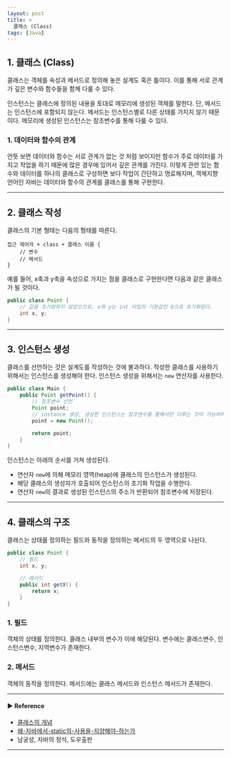 ```yaml
---
layout: post
title: >
  클래스 (Class)
tags: [Java]
---
```


## 1. 클래스 (Class)
클래스는 객체를 속성과 메서드로 정의해 놓은 설계도 혹은 틀이다. 이를 통해 서로 관계가 깊은 변수와 함수들을 함께 다룰 수 있다.

인스턴스는 클래스에 정의된 내용을 토대로 메모리에 생성된 객체를 말한다. 단, 메서드는 인스턴스에 포함되지 않는다. 메서드는 인스턴스별로 다른 상태를 가지지 않기 때문이다.
메모리에 생성된 인스턴스는 참조변수를 통해 다룰 수 있다.

### 1. 데이터와 함수의 관계
언뜻 보면 데이터와 함수는 서로 관계가 없는 것 처럼 보이지만 함수가 주로 데이터를 가지고 작업을 하기 때문에 많은 경우에 있어서 깊은 관계를 가진다.
이렇게 관련 있는 함수와 데이터를 하나의 클래스로 구성하면 보다 작업이 간단하고 명료해지며, 객체지향 언어인 자바는 데이터와 함수의 관계를 클래스를 통해 구현한다.

---
## 2. 클래스 작성
클래스의 기본 형태는 다음의 형태를 따른다.
```text
접근 제어자 + class + 클래스 이름 { 
    // 변수
    // 메서드 
}
```

예를 들어, x축과 y축을 속성으로 가지는 점을 클래스로 구현한다면 다음과 같은 클래스가 될 것이다.
```java
public class Point {
    // 값을 초기화하지 않았으므로, x와 y는 int 타입의 기본값인 0으로 초기화된다.
    int x, y;
}
```

---
## 3. 인스턴스 생성
클래스를 선언하는 것은 설계도를 작성하는 것에 불과하다. 작성한 클래스를 사용하기 위해서는 인스턴스를 생성해야 한다. 인스턴스 생성을 위해서는 `new` 연산자를 사용한다.

```java
public class Main {
    public Point getPoint() {
        // 참조변수 선언
        Point point;
        // instance 생성, 생성한 인스턴스는 참조변수를 통해서만 다루는 것이 가능하며 하나의 참조변수에 하나의 값(주소)만 저장할 수 있다.
        point = new Point();

        return point;
    }
}
```

인스턴스는 아래의 순서를 거쳐 생성된다.

- 연산자 `new`에 의해 메모리 영역(heap)에 클래스의 인스턴스가 생성된다.
- 해당 클래스의 생성자가 호출되어 인스턴스의 초기화 작업을 수행한다.
- 연산자 `new`의 결과로 생성된 인스턴스의 주소가 반환되어 참조변수에 저장된다.

---
## 4. 클래스의 구조
클래스는 상태를 정의하는 필드와 동작을 정의하는 메서드의 두 영역으로 나뉜다.

```java
public class Point {
    // 필드
    int x, y;

    // 메서드
    public int getX() {
        return x;
    }
}
```

### 1. 필드
객체의 상태를 정의한다. 클래스 내부의 변수가 이에 해당된다. 변수에는 클래스변수, 인스턴스변수, 지역변수가 존재한다.

### 2. 메서드
객체의 동작을 정의한다. 메서드에는 클래스 메서드와 인스턴스 메서드가 존재한다.

---
#### ▶ Reference
- [클래스의 개념](http://www.tcpschool.com/java/java_class_intro)
- [왜-자바에서-static의-사용을-지양해야-하는가](https://unabated.tistory.com/entry/왜-자바에서-static의-사용을-지양해야-하는가)
- 남궁성, 자바의 정석, 도우출판

---